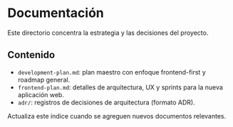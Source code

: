 # Documentación

Este directorio concentra la estrategia y las decisiones del proyecto.

## Contenido
- `development-plan.md`: plan maestro con enfoque frontend-first y roadmap general.
- `frontend-plan.md`: detalles de arquitectura, UX y sprints para la nueva aplicación web.
- `adr/`: registros de decisiones de arquitectura (formato ADR).

Actualiza este índice cuando se agreguen nuevos documentos relevantes.
